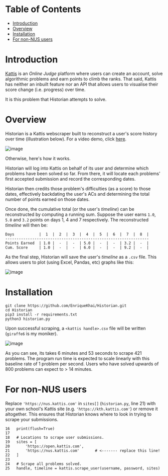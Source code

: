 # Table of Contents

- [Introduction](#introduction)
- [Overview](#overview)
- [Installation](#installation)
- [For non-NUS users](#for-non-nus-users)

# Introduction

[Kattis](https://open.kattis.com/) is an *Online Judge* platform where users can
create an account, solve algorithmic problems and earn points to climb the ranks.
That said, Kattis has neither an inbuilt feature nor an API that allows users to
visualise their score change (i.e. progress) over time.

It is this problem that Historian attempts to solve.

# Overview

Historian is a Kattis webscraper built to reconstruct a user's score history
over time (illustration below). For a video demo, click [here](https://www.loom.com/share/a97cd7d9ac94473aa41317424e5bfd7e).

![image](https://user-images.githubusercontent.com/42400406/121766091-2c0a6d80-cb82-11eb-8cdb-ca9970ab69b1.png)

Otherwise, here's how it works.

Historian will log into Kattis on behalf of its user and determine which problems
have been solved so far. From there, it will locate each problems' first accepted
submission and record the corresponding dates.

Historian then credits those problem's difficulties (as a score) to those dates,
effectively backdating the user's ACs and determining the total number of points
earned on those dates.

Once done, the cumulative total (or the user's *timeline*) can be reconstructed by
computing a running sum. Suppose the user earns `1.0`, `5.0` and `3.2` points on days
1, 4 and 7 respectively. The reconstructed *timeline* will then be:

```
Days           |  1  |  2  |  3  |  4  |  5  |  6  |  7  |  8  |
----------------------------------------------------------------
Points Earned  | 1.0 |  -  |  -  | 5.0 |  -  |  -  | 3.2 |  -  |
Cum. Score     | 1.0 |  -  |  -  | 6.0 |  -  |  -  | 9.2 |  -  |
```

As the final step, Historian will save the user's *timeline* as a `.csv` file. This
allows users to plot (using Excel, Pandas, etc) graphs like this:

![image](https://user-images.githubusercontent.com/42400406/120999366-9ce50a80-c7bb-11eb-8a10-e8c8be1a34cf.png)

# Installation

```
git clone https://github.com/EnriqueKhai/Historian.git
cd Historian
pip3 install -r requirements.txt
python3 historian.py
```

Upon successful scraping, a `<kattis handle>.csv` file will be written (`giraffe6` is my moniker).

![image](https://user-images.githubusercontent.com/42400406/121766983-11d38e00-cb88-11eb-9d85-eaf05145f09d.png)

As you can see, its takes 6 minutes and 53 seconds to scrape 421 problems. The program run time
is expected to scale linearly with this baseline rate of 1 problem per second. Users who have
solved upwards of 800 problems can expect to > 14 minutes.

# For non-NUS users

Replace `'https://nus.kattis.com'` in `sites[]` (`historian.py`, line 21) with your own school's
Kattis site (e.g. `'https://kth.kattis.com'`) or remove it altogether. This ensures that Historian
knows where to look in trying to scrape your submissions.

```Python3
16   print(flush=True)
17
18   # Locations to scrape user submissions.
19   sites = [
20       'https://open.kattis.com',
21       'https://nus.kattis.com'       # <------- replace this line!
22   ]
23 
24   # Scrape all problems solved.
25   handle, timeline = kattis.scrape_user(username, password, sites)
```
